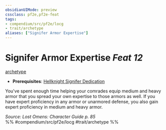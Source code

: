 ```yaml
---
obsidianUIMode: preview
cssclass: pf2e,pf2e-feat
tags:
- compendium/src/pf2e/locg
- trait/archetype
aliases: ["Signifer Armor Expertise"]
---
```

# Signifer Armor Expertise  *Feat 12*  
[archetype](../../Rules/traits/archetype.md)  

- **Prerequisites**: [Hellknight Signifer Dedication](hellknight-signifer-dedication-locg.md)

You've spent enough time helping your comrades equip medium and heavy armor that you spread your own expertise to those armors as well. If you have expert proficiency in any armor or unarmored defense, you also gain expert proficiency in medium and heavy armor.

*Source: Lost Omens: Character Guide p. 85*  
%% #compendium/src/pf2e/locg #trait/archetype %%